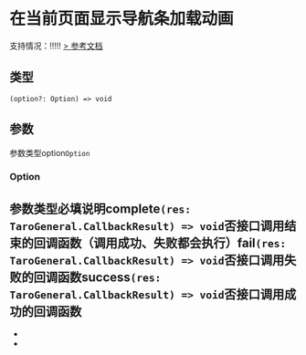 # 在当前页面显示导航条加载动画
支持情况：!!!!!
[> 参考文档
](https://developers.weixin.qq.com/miniprogram/dev/api/ui/navigation-bar/wx.showNavigationBarLoading.html)
## 类型[​](showNavigationBarLoading.html#类型)
```tsx
(option?: Option) => void
```

## 参数[​](showNavigationBarLoading.html#参数)
参数类型option`Option`
### Option[​](showNavigationBarLoading.html#option)
参数类型必填说明complete`(res: TaroGeneral.CallbackResult) => void`否接口调用结束的回调函数（调用成功、失败都会执行）fail`(res: TaroGeneral.CallbackResult) => void`否接口调用失败的回调函数success`(res: TaroGeneral.CallbackResult) => void`否接口调用成功的回调函数
- 
- 

-
